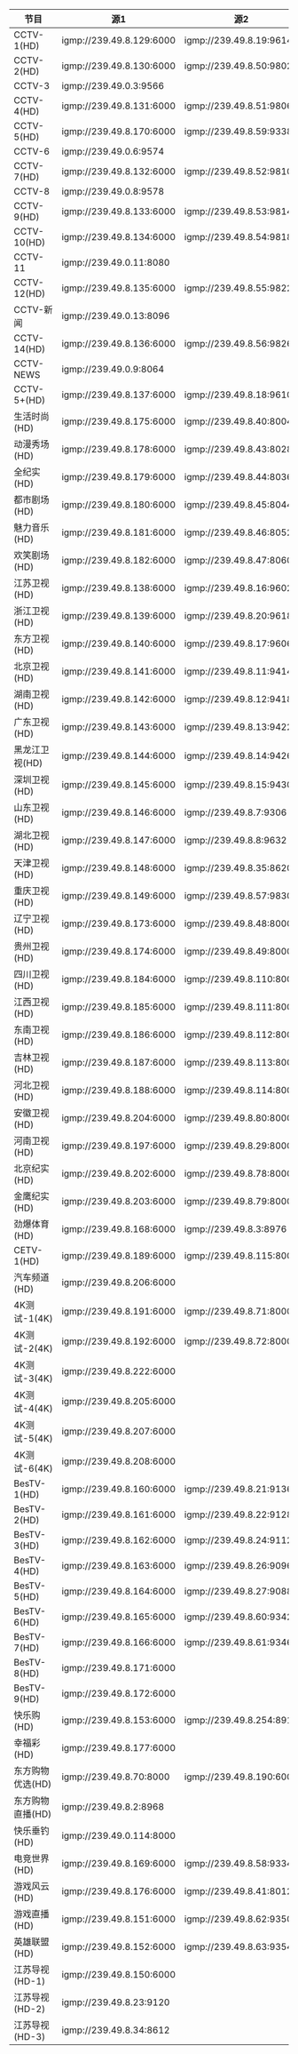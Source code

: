 

节目 | 源1 | 源2 | 源3
---|---|---|---|
CCTV-1(HD) | igmp://239.49.8.129:6000 | igmp://239.49.8.19:9614 | igmp://239.49.8.1:8960
CCTV-2(HD) | igmp://239.49.8.130:6000 | igmp://239.49.8.50:9802 | 
CCTV-3 | igmp://239.49.0.3:9566 |  | 
CCTV-4(HD) | igmp://239.49.8.131:6000 | igmp://239.49.8.51:9806 | 
CCTV-5(HD) | igmp://239.49.8.170:6000 | igmp://239.49.8.59:9338 | 
CCTV-6 | igmp://239.49.0.6:9574 |  | 
CCTV-7(HD) | igmp://239.49.8.132:6000 | igmp://239.49.8.52:9810 | 
CCTV-8 | igmp://239.49.0.8:9578 |  | 
CCTV-9(HD) | igmp://239.49.8.133:6000 | igmp://239.49.8.53:9814 | 
CCTV-10(HD) | igmp://239.49.8.134:6000 | igmp://239.49.8.54:9818 | 
CCTV-11 | igmp://239.49.0.11:8080 |  | 
CCTV-12(HD) | igmp://239.49.8.135:6000 | igmp://239.49.8.55:9822 | 
CCTV-新闻 | igmp://239.49.0.13:8096 |  | 
CCTV-14(HD) | igmp://239.49.8.136:6000 | igmp://239.49.8.56:9826 | 
CCTV-NEWS | igmp://239.49.0.9:8064 |  | 
CCTV-5+(HD) | igmp://239.49.8.137:6000 | igmp://239.49.8.18:9610 | 
生活时尚(HD) | igmp://239.49.8.175:6000 | igmp://239.49.8.40:8004 | 
动漫秀场(HD) | igmp://239.49.8.178:6000 | igmp://239.49.8.43:8028 | 
全纪实(HD) | igmp://239.49.8.179:6000 | igmp://239.49.8.44:8036 | 
都市剧场(HD) | igmp://239.49.8.180:6000 | igmp://239.49.8.45:8044 | 
魅力音乐(HD) | igmp://239.49.8.181:6000 | igmp://239.49.8.46:8052 | 
欢笑剧场(HD) | igmp://239.49.8.182:6000 | igmp://239.49.8.47:8060 | 
江苏卫视(HD) | igmp://239.49.8.138:6000 | igmp://239.49.8.16:9602 | igmp://239.49.8.4:8984
浙江卫视(HD) | igmp://239.49.8.139:6000 | igmp://239.49.8.20:9618 | igmp://239.49.8.5:8992
东方卫视(HD) | igmp://239.49.8.140:6000 | igmp://239.49.8.17:9606 | igmp://239.49.8.6:9000
北京卫视(HD) | igmp://239.49.8.141:6000 | igmp://239.49.8.11:9414 | 
湖南卫视(HD) | igmp://239.49.8.142:6000 | igmp://239.49.8.12:9418 | 
广东卫视(HD) | igmp://239.49.8.143:6000 | igmp://239.49.8.13:9422 | 
黑龙江卫视(HD) | igmp://239.49.8.144:6000 | igmp://239.49.8.14:9426 | 
深圳卫视(HD) | igmp://239.49.8.145:6000 | igmp://239.49.8.15:9430 | 
山东卫视(HD) | igmp://239.49.8.146:6000 | igmp://239.49.8.7:9306 | igmp://239.49.8.36:8624
湖北卫视(HD) | igmp://239.49.8.147:6000 | igmp://239.49.8.8:9632 | igmp://239.49.8.37:8628
天津卫视(HD) | igmp://239.49.8.148:6000 | igmp://239.49.8.35:8620 | 
重庆卫视(HD) | igmp://239.49.8.149:6000 | igmp://239.49.8.57:9830 | 
辽宁卫视(HD) | igmp://239.49.8.173:6000 | igmp://239.49.8.48:8000 | 
贵州卫视(HD) | igmp://239.49.8.174:6000 | igmp://239.49.8.49:8000 | 
四川卫视(HD) | igmp://239.49.8.184:6000 | igmp://239.49.8.110:8000 | 
江西卫视(HD) | igmp://239.49.8.185:6000 | igmp://239.49.8.111:8000 | 
东南卫视(HD) | igmp://239.49.8.186:6000 | igmp://239.49.8.112:8000 | 
吉林卫视(HD) | igmp://239.49.8.187:6000 | igmp://239.49.8.113:8000 | igmp://239.49.8.254:7000
河北卫视(HD) | igmp://239.49.8.188:6000 | igmp://239.49.8.114:8000 | 
安徽卫视(HD) | igmp://239.49.8.204:6000 | igmp://239.49.8.80:8000 | 
河南卫视(HD) | igmp://239.49.8.197:6000 | igmp://239.49.8.29:8000 | 
北京纪实(HD) | igmp://239.49.8.202:6000 | igmp://239.49.8.78:8000 | 
金鹰纪实(HD) | igmp://239.49.8.203:6000 | igmp://239.49.8.79:8000 | 
劲爆体育(HD) | igmp://239.49.8.168:6000 | igmp://239.49.8.3:8976 | 
CETV-1(HD) | igmp://239.49.8.189:6000 | igmp://239.49.8.115:8000 | 
汽车频道(HD) | igmp://239.49.8.206:6000 |  | 
4K测试-1(4K) | igmp://239.49.8.191:6000 | igmp://239.49.8.71:8000 | 
4K测试-2(4K) | igmp://239.49.8.192:6000 | igmp://239.49.8.72:8000 | 
4K测试-3(4K) | igmp://239.49.8.222:6000 |  | 
4K测试-4(4K) | igmp://239.49.8.205:6000 |  | 
4K测试-5(4K) | igmp://239.49.8.207:6000 |  | 
4K测试-6(4K) | igmp://239.49.8.208:6000 |  | 
BesTV-1(HD) | igmp://239.49.8.160:6000 | igmp://239.49.8.21:9136 | 
BesTV-2(HD) | igmp://239.49.8.161:6000 | igmp://239.49.8.22:9128 | 
BesTV-3(HD) | igmp://239.49.8.162:6000 | igmp://239.49.8.24:9112 | 
BesTV-4(HD) | igmp://239.49.8.163:6000 | igmp://239.49.8.26:9096 | 
BesTV-5(HD) | igmp://239.49.8.164:6000 | igmp://239.49.8.27:9088 | 
BesTV-6(HD) | igmp://239.49.8.165:6000 | igmp://239.49.8.60:9342 | 
BesTV-7(HD) | igmp://239.49.8.166:6000 | igmp://239.49.8.61:9346 | 
BesTV-8(HD) | igmp://239.49.8.171:6000 |  | 
BesTV-9(HD) | igmp://239.49.8.172:6000 |  | 
快乐购(HD) | igmp://239.49.8.153:6000 | igmp://239.49.8.254:8916 | 
幸福彩(HD) | igmp://239.49.8.177:6000 |  | 
东方购物优选(HD) | igmp://239.49.8.70:8000 | igmp://239.49.8.190:6000 | 
东方购物直播(HD) | igmp://239.49.8.2:8968 |  | 
快乐垂钓(HD) | igmp://239.49.0.114:8000 |  | 
电竞世界(HD) | igmp://239.49.8.169:6000 | igmp://239.49.8.58:9334 | 
游戏风云(HD) | igmp://239.49.8.176:6000 | igmp://239.49.8.41:8012 | 
游戏直播(HD) | igmp://239.49.8.151:6000 | igmp://239.49.8.62:9350 | 
英雄联盟(HD) | igmp://239.49.8.152:6000 | igmp://239.49.8.63:9354 | 
江苏导视(HD-1) | igmp://239.49.8.150:6000 |  | 
江苏导视(HD-2) | igmp://239.49.8.23:9120 |  | 
江苏导视(HD-3) | igmp://239.49.8.34:8612 |  | 



